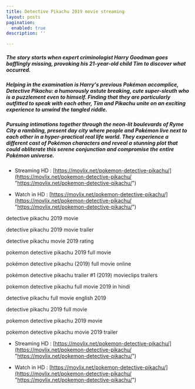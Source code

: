 ```yaml
---
title: Detective Pikachu 2019 movie streaming
layout: posts
pagination:
  enabled: true
description: ''

---
```

##### The story starts when expert criminologist Harry Goodman goes bafflingly missing, provoking his 21-year-old child Tim to discover what occurred.

##### Helping in the examination is Harry's previous Pokémon accomplice, Detective Pikachu: a humorously astute breaking, cute super-sleuth who is a puzzlement even to himself. Finding that they are particularly outfitted to speak with each other, Tim and Pikachu unite on an exciting experience to unwind the tangled riddle.

##### Pursuing intimations together through the neon-lit boulevards of Ryme City a rambling, present day city where people and Pokémon live next to each other in a hyper-practical real life world. They experience a different cast of Pokémon characters and reveal a stunning plot that could obliterate this serene conjunction and compromise the entire Pokémon universe.

* Streaming HD : [https://movlix.net/pokemon-detective-pikachu/](https://movlix.net/pokemon-detective-pikachu/ "https://movlix.net/pokemon-detective-pikachu/")


* Watch in HD : [https://movlix.net/pokemon-detective-pikachu/](https://movlix.net/pokemon-detective-pikachu/ "https://movlix.net/pokemon-detective-pikachu/")

detective pikachu 2019 movie

detective pikachu 2019 movie trailer

detective pikachu movie 2019 rating

pokemon detective pikachu 2019 full movie

pokémon detective pikachu (2019) full movie online

pokémon detective pikachu trailer #1 (2019) movieclips trailers

pokemon detective pikachu full movie 2019 in hindi

detective pikachu full movie english 2019

detective pikachu 2019 full movie

pokemon detective pikachu 2019 movie

pokemon detective pikachu movie 2019 trailer

* Streaming HD : [https://movlix.net/pokemon-detective-pikachu/](https://movlix.net/pokemon-detective-pikachu/ "https://movlix.net/pokemon-detective-pikachu/")


* Watch in HD : [https://movlix.net/pokemon-detective-pikachu/](https://movlix.net/pokemon-detective-pikachu/ "https://movlix.net/pokemon-detective-pikachu/")